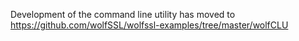 Development of the command line utility has moved to https://github.com/wolfSSL/wolfssl-examples/tree/master/wolfCLU

